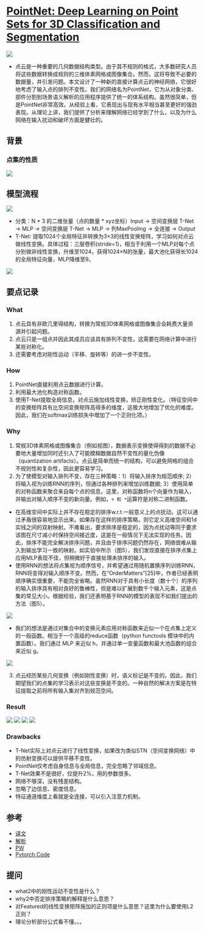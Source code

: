 # [PointNet: Deep Learning on Point Sets for 3D Classification and Segmentation](https://arxiv.org/pdf/1612.00593v2.pdf)
![](introduction.png)
- 点云是一种重要的几何数据结构类型。由于其不规则的格式，大多数研究人员将这些数据转换成规则的三维体素网格或图像集合。然而，这将导致不必要的数据量，并引发问题。本文设计了一种新的直接计算点云的神经网络，它很好地考虑了输入点的排列不变性。我们的网络名为PointNet，它为从对象分类、部件分割到场景语义解析的应用程序提供了统一的体系结构。虽然很简单，但是PointNet非常高效。从经验上看，它表现出与现有水平相当甚至更好的强劲表现。从理论上讲，我们提供了分析来理解网络已经学到了什么，以及为什么网络在输入扰动和破坏方面是健壮的。
## 背景
### 点集的性质
![](pointSet.png)
## 模型流程
![](workflow.png)
- 分类：N * 3 的二维张量（点的数量 * xyz坐标）Input → 空间变换层 T-Net → MLP → 空间变换层 T-Net → MLP → 列MaxPooling → 全连接 → Output
- T-Net: 提取1024个全局特征并转换为3×3的线性变换矩阵，学习如何对点云做线性变换。具体过程：三层卷积(stride=1)，相当于利用一个MLP对每个点分别做非线性变换，升维至1024，获得1024×N的张量，最大池化获得长1024的全局特征向量，MLP降维至9。

![](model.png)
## 要点记录
### What
1. 点云具有非欧几里得结构，转换为常规3D体素网格或图像集合会耗费大量资源并引起问题。
2. 点云只是一组点并因此其成员应该具有排列不变性，这需要在网络计算中进行某些对称化。
3. 还需要考虑对刚性运动（平移、旋转等）的进一步不变性。
### How
1. PointNet直接利用点云数据进行计算。
2. 利用最大池化构造对称函数。
3. 使用T-Net提取全局信息，对点云施加线性变换，矫正刚性变化。（特征空间中的变换矩阵具有比空间变换矩阵高得多的维度，这极大地增加了优化的难度。因此，我们在softmax训练损失中增加了一个正则化项。）
### Why
1. 常规3D体素网格或图像集合（例如视图），数据表示变换使得得到的数据不必要地大量增加同时还引入了可能模糊数据自然不变性的量化伪像（quantization artifacts）。点云是简单而统一的结构，可以避免网格的组合不规则性和复杂性，因此更容易学习。
2. 为了使模型对输入排列不变，存在三种策略：1）将输入排序为规范顺序; 2）将输入视为训练RNN的序列，但通过各种排列来增加训练数据; 3）使用简单的对称函数来聚合来自每个点的信息。这里，对称函数将n个向量作为输入，并输出对输入顺序不变的新向量。例如，`+ 和 *`运算符是对称二进制函数。
  - 在高维空间中实际上并不存在稳定的排序w.r.t.一般意义上的点扰动。这可以通过矛盾很容易地显示出来。如果存在这样的排序策略，则它定义高维空间和1d实线之间的双射映射。不难看出，要求排序是稳定的，因为点扰动等同于要求该图在尺寸减小时保持空间接近度，这是在一般情况下无法实现的任务。因此，排序不能完全解决排序问题，并且由于排序问题仍然存在，网络很难从输入到输出学习一致的映射。如实验中所示（图5），我们发现直接在排序点集上应用MLP表现不佳，但稍微好于直接处理未排序的输入。
 - 使用RNN的想法将点集视为顺序信号，并希望通过用随机置换序列训练RNN，RNN将变得对输入顺序不变。然而，在“OrderMatters”[25]中，作者已经表明顺序确实很重要，不能完全省略。虽然RNN对于具有小长度（数十个）的序列的输入排序具有相对良好的鲁棒性，但是难以扩展到数千个输入元素，这是点集的常见大小。根据经验，我们还表明基于RNN的模型的表现不如我们提出的方法（图5）。

![](5.png)
  - 我们的想法是通过对集合中的变换元素应用对称函数来近似一个在点集上定义的一般函数。相当于一个高级的reduce函数（python functools 模块中的内置函数）。我们通过 MLP 来近似 h，并通过单一变量函数和最大池函数的组合来近似 g。
  
![](f1.png)

3. 点云经历某些几何变换（例如刚性变换）时，语义标记是不变的。因此，我们期望我们的点集的学习表示对这些变换是不变的。一种自然的解决方案是在特征提取之前将所有输入集对齐到规范空间。
### Result
![](result1.png)
![](robustness.png)
![](e1.png)
![](e2.png)
### Drawbacks
- T-Net实际上对点云进行了线性变换，如果改为类似STN（空间变换网络）中的仿射变换可以提供平移不变性。
- PointNet仅考虑自身信息与全局信息，完全忽略了邻域信息。
- T-Net效果不是很好，仅提升2%，用的参数很多。
- 网络不够深，没有残差结构。
- 忽略了边信息、密度信息。
- 特征通道维度上看就是全连接，可以引入注意力机制。
## 参考
- [译文](https://www.jianshu.com/p/2307cebbb017)
- [解析](https://blog.csdn.net/hit1524468/article/details/80023779)
- [PW](https://paperswithcode.com/paper/pointnet-deep-learning-on-point-sets-for-3d)
- [Pytorch Code](https://github.com/halimacc/pointnet3)
## 提问
- what2中的刚性运动不变性是什么？
- why2中否定排序策略的解释是什么意思？
- 对Featured的线性变换矩阵施加的正则项是什么意思？这里为什么要使用L2正则？
- 理论分析部分公式看不懂。。。
